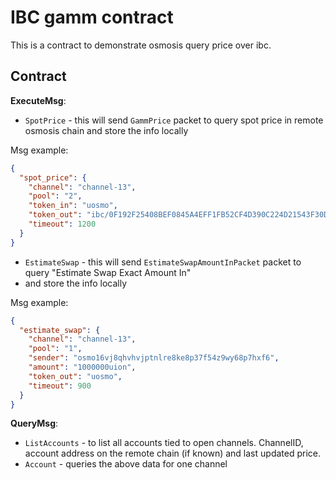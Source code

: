 # IBC gamm contract

This is a contract to demonstrate osmosis query price over ibc.

## Contract

**ExecuteMsg**:

- `SpotPrice` - this will send `GammPrice` packet to query spot price in remote osmosis chain 
 and store the info locally

Msg example:
```json
{
  "spot_price": {
    "channel": "channel-13",
    "pool": "2",
    "token_in": "uosmo",
    "token_out": "ibc/0F192F25408BEF0845A4EFF1FB52CF4D390C224D21543F30DE84651745A6F9A2",
    "timeout": 1200
  }
}
```

- `EstimateSwap` - this will send `EstimateSwapAmountInPacket` packet to query "Estimate Swap Exact Amount In" 
- and store the info locally

Msg example:
```json
{
  "estimate_swap": {
    "channel": "channel-13",
    "pool": "1",
    "sender": "osmo16vj8qhvhvjptnlre8ke8p37f54z9wy68p7hxf6",
    "amount": "1000000uion",
    "token_out": "uosmo",
    "timeout": 900
  }
}
```

**QueryMsg**:

- `ListAccounts` - to list all accounts tied to open channels. ChannelID,
  account address on the remote chain (if known) and last updated price.
- `Account` - queries the above data for one channel
